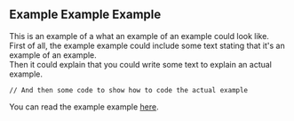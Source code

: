 ## Example Example Example
This is an example of a what an example of an example could look like.<br>
First of all, the example example could include some text stating that it's an example of an example.<br>
Then it could explain that you could write some text to explain an actual example.
```
// And then some code to show how to code the actual example
```

You can read the example example [here](https://github.com/TodePond/DreamBerd/blob/main/examples/Examples.md).

